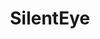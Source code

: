 ---
title: "SilentEye"
description: "Steganography tool that embeds and extracts data from image and audio files using LSB (Least Significant Bit) techniques."
platforms: ["windows", "linux", "macos"]
categories: ["Stego"]
tags: ["steganography", "lsb", "data-hiding", "image-steganography", "audio-steganography"]
github: "https://github.com/achorein/silenteye"
documentation: "https://github.com/achorein/silenteye/blob/master/README.md"
---